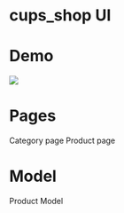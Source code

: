 # cups_shop UI
# Demo
![](cups_shop_demo.gif)
# Pages
Category page
Product page
# Model
Product Model